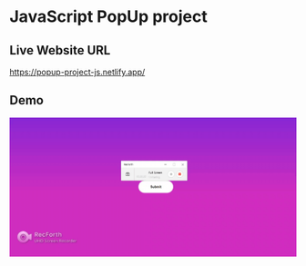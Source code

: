 
# JavaScript PopUp project

## Live Website URL
https://popup-project-js.netlify.app/


## Demo

<img src = 'website-video.gif'>

